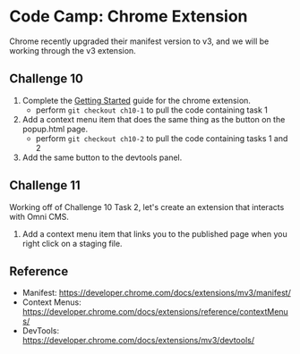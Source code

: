 # Code Camp: Chrome Extension

Chrome recently upgraded their manifest version to v3, and we will be working through the v3 extension.

## Challenge 10

1. Complete the [Getting Started](https://developer.chrome.com/docs/extensions/mv3/getstarted/) guide for the chrome extension.
   - perform `git checkout ch10-1` to pull the code containing task 1
2. Add a context menu item that does the same thing as the button on the popup.html page.
    - perform `git checkout ch10-2` to pull the code containing tasks 1 and 2
3. Add the same button to the devtools panel.

## Challenge 11

Working off of Challenge 10 Task 2, let's create an extension that interacts with Omni CMS.

1. Add a context menu item that links you to the published page when you right click on a staging file.

## Reference

- Manifest: https://developer.chrome.com/docs/extensions/mv3/manifest/
- Context Menus: https://developer.chrome.com/docs/extensions/reference/contextMenus/
- DevTools: https://developer.chrome.com/docs/extensions/mv3/devtools/